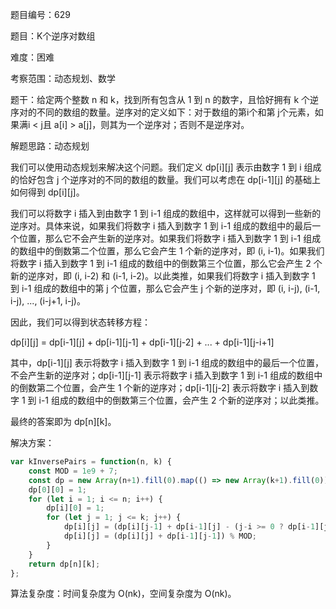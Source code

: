 题目编号：629

题目：K个逆序对数组

难度：困难

考察范围：动态规划、数学

题干：给定两个整数 n 和 k，找到所有包含从 1 到 n 的数字，且恰好拥有 k 个逆序对的不同的数组的数量。逆序对的定义如下：对于数组的第i个和第 j个元素，如果满i < j且 a[i] > a[j]，则其为一个逆序对；否则不是逆序对。

解题思路：动态规划

我们可以使用动态规划来解决这个问题。我们定义 dp[i][j] 表示由数字 1 到 i 组成的恰好包含 j 个逆序对的不同的数组的数量。我们可以考虑在 dp[i-1][j] 的基础上如何得到 dp[i][j]。

我们可以将数字 i 插入到由数字 1 到 i-1 组成的数组中，这样就可以得到一些新的逆序对。具体来说，如果我们将数字 i 插入到数字 1 到 i-1 组成的数组中的最后一个位置，那么它不会产生新的逆序对。如果我们将数字 i 插入到数字 1 到 i-1 组成的数组中的倒数第二个位置，那么它会产生 1 个新的逆序对，即 (i, i-1)。如果我们将数字 i 插入到数字 1 到 i-1 组成的数组中的倒数第三个位置，那么它会产生 2 个新的逆序对，即 (i, i-2) 和 (i-1, i-2)。以此类推，如果我们将数字 i 插入到数字 1 到 i-1 组成的数组中的第 j 个位置，那么它会产生 j 个新的逆序对，即 (i, i-j), (i-1, i-j), ..., (i-j+1, i-j)。

因此，我们可以得到状态转移方程：

dp[i][j] = dp[i-1][j] + dp[i-1][j-1] + dp[i-1][j-2] + ... + dp[i-1][j-i+1]

其中，dp[i-1][j] 表示将数字 i 插入到数字 1 到 i-1 组成的数组中的最后一个位置，不会产生新的逆序对；dp[i-1][j-1] 表示将数字 i 插入到数字 1 到 i-1 组成的数组中的倒数第二个位置，会产生 1 个新的逆序对；dp[i-1][j-2] 表示将数字 i 插入到数字 1 到 i-1 组成的数组中的倒数第三个位置，会产生 2 个新的逆序对；以此类推。

最终的答案即为 dp[n][k]。

解决方案：

```javascript
var kInversePairs = function(n, k) {
    const MOD = 1e9 + 7;
    const dp = new Array(n+1).fill(0).map(() => new Array(k+1).fill(0));
    dp[0][0] = 1;
    for (let i = 1; i <= n; i++) {
        dp[i][0] = 1;
        for (let j = 1; j <= k; j++) {
            dp[i][j] = (dp[i][j-1] + dp[i-1][j] - (j-i >= 0 ? dp[i-1][j-i] : 0) + MOD) % MOD;
            dp[i][j] = (dp[i][j] + dp[i-1][j-1]) % MOD;
        }
    }
    return dp[n][k];
};
```

算法复杂度：时间复杂度为 O(nk)，空间复杂度为 O(nk)。